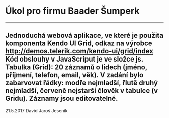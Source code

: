 # Úkol pro firmu Baader Šumperk
--------------------------------
Jednoduchá webová aplikace, ve které je použita komponenta Kendo UI Grid, odkaz na výrobce http://demos.telerik.com/kendo-ui/grid/index
Kód obslouhy v JavaScriput je ve složce js.
Tabulka (Grid): 20 záznamů o lidech (jméno, příjmení, telefon, email, věk).
V zadání bylo zabarvovat řádky: modře nejmladší, řlutě druhý nejmladší, červeně nejstarší člověk v tabulce (v Gridu).
Záznamy jsou editovatelné.
--------------------------------
21.5.2017
David Jaroš
Jeseník


